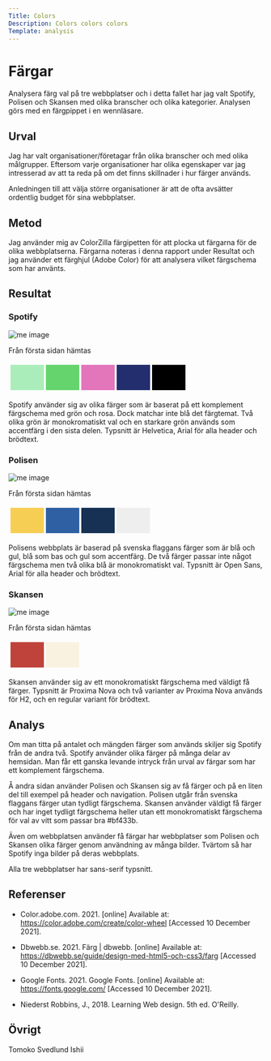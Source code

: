 ```yaml
---
Title: Colors
Description: Colors colors colors
Template: analysis
---
```


Färgar
==================

<!-- Skriv en eller två rader om vad uppgiften handlar om. -->

Analysera färg val på tre webbplatser och i detta fallet har jag valt Spotify, Polisen och Skansen med olika branscher och olika kategorier.
Analysen görs med en färgpippet i en wennläsare.

Urval
-----------------------

<!-- Berätta vilka webbplatser du valt att undersöka och varför eller hur du gick tillväga när du gjorde ditt urval. -->

Jag har valt organisationer/företagar från olika branscher och med olika målgrupper. Eftersom varje organisationer har olika egenskaper var jag intresserad av att ta reda på om det finns skillnader i hur färger används.

Anledningen till att välja större organisationer är att de ofta avsätter ordentlig budget för sina webbplatser.


Metod
-----------------------

<!-- Berätta kort om din "metod", hur du gör för att utföra undersökningen. Berätta om du använder något speciellt verktyg. -->

Jag använder mig av ColorZilla färgipetten för att plocka ut färgarna för de olika webbplatserna. Färgarna noteras i denna rapport under Resultat och jag använder ett färghjul (Adobe Color) för att analysera vilket färgschema som har använts.

Resultat
-----------------------

<!-- Dokumentera dina resultat från din studie. Berätta vad du kom fram till, vilka resultat du hittade och observerade. -->

### Spotify

![me image](%assets_url%/img/Spotify.jpg "Spotify")

Från första sidan hämtas 
<table style="border-spacing: 4px; border-collapse: separate">
<tr>
<td style="height: 50px; width: 50px; background-color: #abedba">
<td style="height: 50px; width: 50px; background-color: #65d46d">
<td style="height: 50px; width: 50px; background-color: #e375bb">
<td style="height: 50px; width: 50px; background-color: #232e6e">
<td style="height: 50px; width: 50px; background-color: #000000">
</tr>
</table>

Spotify använder sig av olika färger som är baserat på ett komplement färgschema med grön och rosa. Dock matchar inte blå det färgtemat. Två olika grön är monokromatiskt val och en starkare grön används som accentfärg i den sista delen.
Typsnitt är Helvetica, Arial för alla header och brödtext.

### Polisen

![me image](%assets_url%/img/Polisen.jpg "Polisen")

Från första sidan hämtas 
<table style="border-spacing: 4px; border-collapse: separate">
<tr>
<td style="height: 50px; width: 50px; background-color: #f7ce54">
<td style="height: 50px; width: 50px; background-color: #2f60a3">
<td style="height: 50px; width: 50px; background-color: #163153">
<td style="height: 50px; width: 50px; background-color: #efeeef">
</tr>
</table>

Polisens webbplats är baserad på svenska flaggans färger som är blå och gul, blå som bas och gul som accentfärg. De två färger passar inte något färgschema men två olika blå är monokromatiskt val.
Typsnitt är Open Sans, Arial för alla header och brödtext.

### Skansen

![me image](%assets_url%/img/Skansen.jpg "Skansen")

Från första sidan hämtas 
<table style="border-spacing: 4px; border-collapse: separate">
<tr>
<td style="height: 50px; width: 50px; background-color: #bf433b">
<td style="height: 50px; width: 50px; background-color: #faf2e1">
</tr>
</table>

Skansen använder sig av ett monokromatiskt färgschema med väldigt få färger.
Typsnitt är Proxima Nova och två varianter av Proxima Nova används för H2, och en regular variant för brödtext.


Analys
-----------------------

<!-- Diskutera och analysera de resultaten du fann. -->

Om man titta på antalet och mängden färger som används skiljer sig Spotify från de andra två. Spotify använder olika färger på många delar av hemsidan. Man får ett ganska levande intryck från urval av färgar som har ett komplement färgschema.

Å andra sidan använder Polisen och Skansen sig av få färger och på en liten del till exempel på header och navigation. Polisen utgår från svenska flaggans färger utan tydligt färgschema. Skansen använder väldigt få färger och har inget tydligt färgschema heller utan ett monokromatiskt färgschema för val av vitt som passar bra #bf433b.

Även om webbplatsen använder få färgar har webbplatser som Polisen och Skansen olika färger genom användning av många bilder. Tvärtom så har Spotify inga bilder på deras webbplats.

Alla tre webbplatser har sans-serif typsnitt.


Referenser
-----------------------

- Color.adobe.com. 2021. [online] Available at: <https://color.adobe.com/create/color-wheel> [Accessed 10 December 2021].

- Dbwebb.se. 2021. Färg | dbwebb. [online] Available at: <https://dbwebb.se/guide/design-med-html5-och-css3/farg> [Accessed 10 December 2021].

- Google Fonts. 2021. Google Fonts. [online] Available at: <https://fonts.google.com/> [Accessed 10 December 2021].

- Niederst Robbins, J., 2018. Learning Web design. 5th ed. O'Reilly.

Övrigt
-----------------------

<!-- Skriv ditt eget namn samt vilka gruppmedlemmar som deltog i att författa rapporten. -->

Tomoko Svedlund Ishii